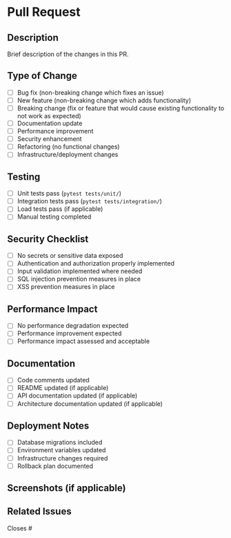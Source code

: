 # Pull Request

## Description
Brief description of the changes in this PR.

## Type of Change
<!-- Mark the relevant option with an 'x' -->
- [ ] Bug fix (non-breaking change which fixes an issue)
- [ ] New feature (non-breaking change which adds functionality)
- [ ] Breaking change (fix or feature that would cause existing functionality to not work as expected)
- [ ] Documentation update
- [ ] Performance improvement
- [ ] Security enhancement
- [ ] Refactoring (no functional changes)
- [ ] Infrastructure/deployment changes

## Testing
<!-- Describe the tests you ran and how to reproduce them -->
- [ ] Unit tests pass (`pytest tests/unit/`)
- [ ] Integration tests pass (`pytest tests/integration/`)
- [ ] Load tests pass (if applicable)
- [ ] Manual testing completed

## Security Checklist
- [ ] No secrets or sensitive data exposed
- [ ] Authentication and authorization properly implemented
- [ ] Input validation implemented where needed
- [ ] SQL injection prevention measures in place
- [ ] XSS prevention measures in place

## Performance Impact
<!-- Describe any performance implications -->
- [ ] No performance degradation expected
- [ ] Performance improvement expected
- [ ] Performance impact assessed and acceptable

## Documentation
- [ ] Code comments updated
- [ ] README updated (if applicable)
- [ ] API documentation updated (if applicable)
- [ ] Architecture documentation updated (if applicable)

## Deployment Notes
<!-- Any special deployment considerations -->
- [ ] Database migrations included
- [ ] Environment variables updated
- [ ] Infrastructure changes required
- [ ] Rollback plan documented

## Screenshots (if applicable)
<!-- Add screenshots for UI changes -->

## Related Issues
<!-- Link to related issues -->
Closes #